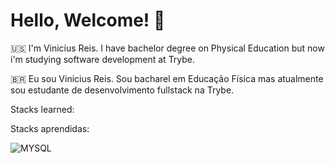 # Hello, Welcome! :wave:

:us: I'm Vinicius Reis. I have bachelor degree on Physical Education but now i'm studying software development at Trybe.

:brazil: Eu sou Vinicius Reis. Sou bacharel em Educação Física mas atualmente sou estudante de desenvolvimento fullstack na Trybe.


Stacks learned:

Stacks aprendidas:

<img src='https://img.shields.io/badge/MySQL-005C84?style=for-the-badge&logo=mysql&logoColor=white' alt='MYSQL'>
